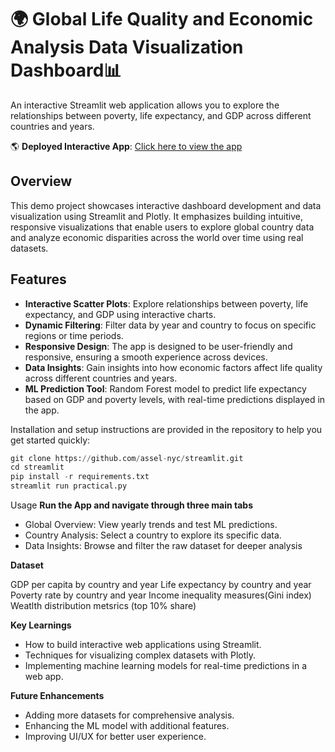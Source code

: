 # 🌍 Global Life Quality and Economic Analysis Data Visualization Dashboard📊

An interactive Streamlit web application allows you to explore the relationships between poverty, life expectancy, and GDP across different countries and years.

🌎 **Deployed Interactive App**: [Click here to view the app](https://dsr5411.streamlit.app)


## Overview
This demo project showcases interactive dashboard development and data visualization using Streamlit and Plotly. It emphasizes building intuitive, responsive visualizations that enable users to explore global country data and analyze economic disparities across the world over time using real datasets. 

## Features
- **Interactive Scatter Plots**: Explore relationships between poverty, life expectancy, and GDP using interactive charts.
- **Dynamic Filtering**: Filter data by year and country to focus on specific regions or time periods.
- **Responsive Design**: The app is designed to be user-friendly and responsive, ensuring a smooth experience across devices.
- **Data Insights**: Gain insights into how economic factors affect life quality across different countries and years.      
- **ML Prediction Tool**: Random Forest model to predict life expectancy based on GDP and poverty levels, with real-time predictions displayed in the app.

Installation and setup instructions are provided in the repository to help you get started quickly:
```python
git clone https://github.com/assel-nyc/streamlit.git 
cd streamlit
pip install -r requirements.txt 
streamlit run practical.py

```
Usage
**Run the App and navigate through three main tabs**
- Global Overview: View yearly trends and test ML predictions.
- Country Analysis: Select a country to explore its specific data.
- Data Insights: Browse and filter the raw dataset for deeper analysis

**Dataset**

GDP per capita by country and year
Life expectancy by country and year
Poverty rate by country and year
Income inequality measures(Gini index)
Weatlth distribution metsrics (top 10% share)

**Key Learnings**
- How to build interactive web applications using Streamlit.
- Techniques for visualizing complex datasets with Plotly.
- Implementing machine learning models for real-time predictions in a web app.

**Future Enhancements**
- Adding more datasets for comprehensive analysis.
- Enhancing the ML model with additional features.
- Improving UI/UX for better user experience.
